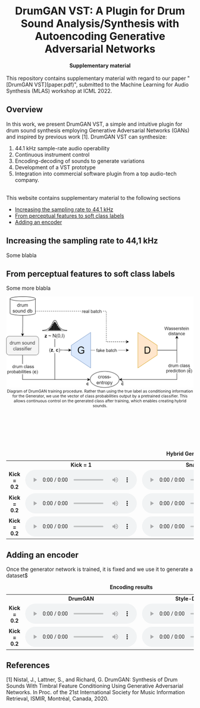<div align="center">
  <center><h1>DrumGAN VST: A Plugin for Drum Sound Analysis/Synthesis with Autoencoding Generative Adversarial Networks</h1></center>
</div>

<div align="center">
<b>Supplementary material</b>
</div>

<br/>
This repository contains supplementary material with regard to our paper "[DrumGAN VST](paper.pdf)", submitted to the Machine Learning for Audio Synthesis (MLAS) workshop at ICML 2022.

## Overview
In this work, we present DrumGAN VST, a simple and intuitive plugin for drum sound synthesis employing Generative Adversarial Networks (GANs) and inspired by previous work [1]. DrumGAN VST can synthesize:
1) 44.1 kHz sample-rate audio operability
2) Continuous instrument control
3) Encoding-decoding of sounds to generate variations
4) Development of a VST prototype
5) Integration into commercial software plugin from a top audio-tech company.


<br>
This website contains supplementary material to the following sections

  * [Increasing the sampling rate to 44,1 kHz](#increasing-the-sampling-rate-to-441-khz)
  * [From perceptual features to soft class labels](#from-perceptual-features-to-soft-class-labels)
  * [Adding an encoder](#adding-an-encoder)


## Increasing the sampling rate to 44,1 kHz
Some blabla

## From perceptual features to soft class labels
Some more blabla

<div align="center" style="font-size:75%;">
<img src="images/DRUMGAN2.png" width=700px><br>
Diagram of DrumGAN training procedure. Rather than using the true label as conditioning information for the Generator, we use the vector of class probabilities output by a pretrained classifier. This allows continuous control on the generated class after training, which enables creating hybrid sounds.
</div>

<br><br><br><br><br>

<table>
<caption><b>Hybrid Generation </b></caption>
  <tr>
    <td></td>
    <td style="text-align: center; vertical-align: middle;"><b>Kick = 1 </b></td>
    <td style="text-align: center; vertical-align: middle;"><b>Snare = 1</b></td>
    <td style="text-align: center; vertical-align: middle;"><b>Cymbal =</b></td>
  </tr>

  <tr>
    <td style="text-align: center; vertical-align: middle;"><b>Kick = 0.2 </b></td>
    <td style="text-align: center; vertical-align: middle;">
      <audio controls>
      <source src="https://github.com/anonymous757575/drumganvst-mlas/blob/gh-pages/audios/random_enc_dec.mp3">
      </audio>
    </td>
    <td style="text-align: center; vertical-align: middle;">
      <audio controls>
      <source src="https://github.com/anonymous757575/drumganvst-mlas/blob/gh-pages/audios/random_enc_dec.mp3">
      </audio>
    </td>
    <td style="text-align: center; vertical-align: middle;">
      <audio controls>
      <source src="https://github.com/anonymous757575/drumganvst-mlas/blob/gh-pages/audios/random_enc_dec.mp3">
      </audio>
    </td>
  </tr>

  <tr>
    <td style="text-align: center; vertical-align: middle;"><b>Kick = 0.2 </b></td>
    <td style="text-align: center; vertical-align: middle;">
      <audio controls>
      <source src="https://www.computerhope.com/jargon/m/example.mp3">
      </audio>
    </td>
    <td style="text-align: center; vertical-align: middle;">
      <audio controls>
      <source src="https://github.com/anonymous757575/drumganvst-mlas/blob/gh-pages/audios/random_enc_dec.mp3">
      </audio>
    </td>
    <td style="text-align: center; vertical-align: middle;">
      <audio controls>
      <source src="https://github.com/anonymous757575/drumganvst-mlas/blob/gh-pages/audios/random_enc_dec.mp3">
      </audio>
    </td>
  </tr>
  <tr>
    <td style="text-align: center; vertical-align: middle;"><b>Kick = 0.2 </b></td>
    <td style="text-align: center; vertical-align: middle;">
      <audio controls>
      <source src="https://github.com/anonymous757575/drumganvst-mlas/blob/gh-pages/audios/random_enc_dec.mp3">
      </audio>
    </td>
    <td style="text-align: center; vertical-align: middle;">
      <audio controls>
      <source src="https://github.com/anonymous757575/drumganvst-mlas/blob/gh-pages/audios/random_enc_dec.mp3">
      </audio>
    </td>
        <td style="text-align: center; vertical-align: middle;">
      <audio controls>
      <source src="https://github.com/anonymous757575/drumganvst-mlas/blob/gh-pages/audios/random_enc_dec.mp3">
      </audio>
    </td>
  </tr>
</table>


## Adding an encoder
Once the generator network is trained, it is fixed and we use it to generate a dataset$
<table>
<caption><b>Encoding results</b></caption>
  <tr>
    <td></td>
    <td style="text-align: center; vertical-align: middle;"><b>DrumGAN</b></td>
    <td style="text-align: center; vertical-align: middle;"><b>Style-DrumSynth</b></td>
  </tr>

  <tr>
    <td style="text-align: center; vertical-align: middle;"><b>Kick = 0.2 </b></td>
    <td style="text-align: center; vertical-align: middle;">
      <audio controls>
      <source src="https://github.com/anonymous757575/drumganvst-mlas/blob/gh-pages/audios/random_enc_dec.mp3">
      </audio>
    </td>
    <td style="text-align: center; vertical-align: middle;">
      <audio controls>
      <source src="https://github.com/anonymous757575/drumganvst-mlas/blob/gh-pages/audios/random_enc_dec.mp3">
      </audio>
    </td>
  </tr>

  <tr>
    <td style="text-align: center; vertical-align: middle;"><b>Kick = 0.2 </b></td>
    <td style="text-align: center; vertical-align: middle;">
      <audio controls>
      <source src="https://github.com/anonymous757575/drumganvst-mlas/blob/gh-pages/audios/random_enc_dec.mp3">
      </audio>
    </td>
    <td style="text-align: center; vertical-align: middle;">
      <audio controls>
      <source src="https://github.com/anonymous757575/drumganvst-mlas/blob/gh-pages/audios/random_enc_dec.mp3">
      </audio>
    </td>
  </tr>

</table>


## References

[1] Nistal, J., Lattner, S., and Richard, G. DrumGAN: Synthesis of Drum Sounds With Timbral Feature Conditioning Using Generative Adversarial Networks. In Proc. of the 21st International Society for Music Information Retrieval, ISMIR, Montréal, Canada, 2020.
